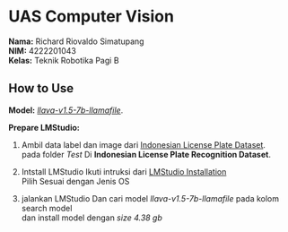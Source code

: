 # UAS Computer Vision

**Nama:** Richard Riovaldo Simatupang  
**NIM:** 4222201043  
**Kelas:** Teknik Robotika Pagi B

## How to Use
  **Model:** [*llava-v1.5-7b-llamafile*](https://www.kaggle.com/datasets/juanthomaswijaya/indonesian-license-plate-dataset).

 **Prepare LMStudio:**
 
1. Ambil data label dan image dari [Indonesian License Plate Dataset](https://www.kaggle.com/datasets/juanthomaswijaya/indonesian-license-plate-dataset).<br>
   pada folder *Test* Di **Indonesian License Plate Recognition Dataset**.

2. Intstall LMStudio Ikuti intruksi dari [LMStudio Installation](https://lmstudio.ai/docs/app)<br>
   Pilih Sesuai dengan Jenis OS

3. jalankan LMStudio Dan cari model *llava-v1.5-7b-llamafile* pada kolom search model<br>
   dan install model dengan *size 4.38 gb*


